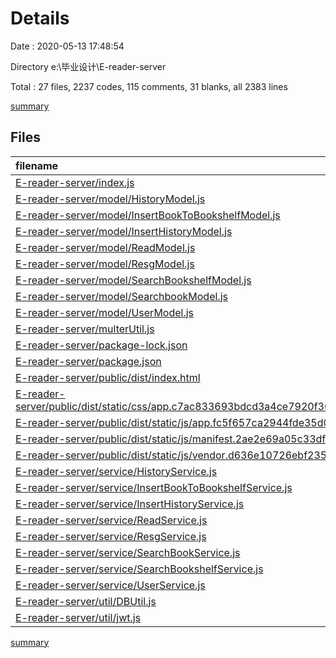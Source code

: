 # Details

Date : 2020-05-13 17:48:54

Directory e:\毕业设计\E-reader-server

Total : 27 files,  2237 codes, 115 comments, 31 blanks, all 2383 lines

[summary](results.md)

## Files
| filename | language | code | comment | blank | total |
| :--- | :--- | ---: | ---: | ---: | ---: |
| [E-reader-server/index.js](/E-reader-server/index.js) | JavaScript | 301 | 29 | 3 | 333 |
| [E-reader-server/model/HistoryModel.js](/E-reader-server/model/HistoryModel.js) | JavaScript | 96 | 5 | 0 | 101 |
| [E-reader-server/model/InsertBookToBookshelfModel.js](/E-reader-server/model/InsertBookToBookshelfModel.js) | JavaScript | 30 | 1 | 1 | 32 |
| [E-reader-server/model/InsertHistoryModel.js](/E-reader-server/model/InsertHistoryModel.js) | JavaScript | 83 | 6 | 1 | 90 |
| [E-reader-server/model/ReadModel.js](/E-reader-server/model/ReadModel.js) | JavaScript | 66 | 4 | 0 | 70 |
| [E-reader-server/model/ResgModel.js](/E-reader-server/model/ResgModel.js) | JavaScript | 58 | 4 | 2 | 64 |
| [E-reader-server/model/SearchBookshelfModel.js](/E-reader-server/model/SearchBookshelfModel.js) | JavaScript | 96 | 5 | 1 | 102 |
| [E-reader-server/model/SearchbookModel.js](/E-reader-server/model/SearchbookModel.js) | JavaScript | 247 | 7 | 2 | 256 |
| [E-reader-server/model/UserModel.js](/E-reader-server/model/UserModel.js) | JavaScript | 77 | 3 | 3 | 83 |
| [E-reader-server/multerUtil.js](/E-reader-server/multerUtil.js) | JavaScript | 12 | 2 | 2 | 16 |
| [E-reader-server/package-lock.json](/E-reader-server/package-lock.json) | JSON | 753 | 0 | 1 | 754 |
| [E-reader-server/package.json](/E-reader-server/package.json) | JSON | 21 | 0 | 1 | 22 |
| [E-reader-server/public/dist/index.html](/E-reader-server/public/dist/index.html) | HTML | 15 | 0 | 3 | 18 |
| [E-reader-server/public/dist/static/css/app.c7ac833693bdcd3a4ce7920f302e9502.css](/E-reader-server/public/dist/static/css/app.c7ac833693bdcd3a4ce7920f302e9502.css) | CSS | 1 | 0 | 0 | 1 |
| [E-reader-server/public/dist/static/js/app.fc5f657ca2944fde35d0.js](/E-reader-server/public/dist/static/js/app.fc5f657ca2944fde35d0.js) | JavaScript | 1 | 0 | 0 | 1 |
| [E-reader-server/public/dist/static/js/manifest.2ae2e69a05c33dfc65f8.js](/E-reader-server/public/dist/static/js/manifest.2ae2e69a05c33dfc65f8.js) | JavaScript | 1 | 0 | 0 | 1 |
| [E-reader-server/public/dist/static/js/vendor.d636e10726ebf235d771.js](/E-reader-server/public/dist/static/js/vendor.d636e10726ebf235d771.js) | JavaScript | 6 | 27 | 0 | 33 |
| [E-reader-server/service/HistoryService.js](/E-reader-server/service/HistoryService.js) | JavaScript | 29 | 2 | 0 | 31 |
| [E-reader-server/service/InsertBookToBookshelfService.js](/E-reader-server/service/InsertBookToBookshelfService.js) | JavaScript | 50 | 6 | 1 | 57 |
| [E-reader-server/service/InsertHistoryService.js](/E-reader-server/service/InsertHistoryService.js) | JavaScript | 35 | 3 | 0 | 38 |
| [E-reader-server/service/ReadService.js](/E-reader-server/service/ReadService.js) | JavaScript | 29 | 2 | 0 | 31 |
| [E-reader-server/service/ResgService.js](/E-reader-server/service/ResgService.js) | JavaScript | 28 | 2 | 3 | 33 |
| [E-reader-server/service/SearchBookService.js](/E-reader-server/service/SearchBookService.js) | JavaScript | 101 | 0 | 2 | 103 |
| [E-reader-server/service/SearchBookshelfService.js](/E-reader-server/service/SearchBookshelfService.js) | JavaScript | 29 | 1 | 1 | 31 |
| [E-reader-server/service/UserService.js](/E-reader-server/service/UserService.js) | JavaScript | 29 | 2 | 0 | 31 |
| [E-reader-server/util/DBUtil.js](/E-reader-server/util/DBUtil.js) | JavaScript | 9 | 0 | 0 | 9 |
| [E-reader-server/util/jwt.js](/E-reader-server/util/jwt.js) | JavaScript | 34 | 4 | 4 | 42 |

[summary](results.md)